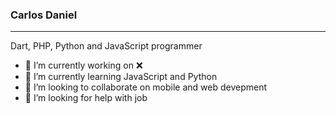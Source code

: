 ### Carlos Daniel

---
<!--
**CarlosDaniel0/carlosdaniel0** is a ✨ _special_ ✨ repository because its `README.md` (this file) appears on your GitHub profile. --->

Dart, PHP, Python and JavaScript programmer


- 🔭 I’m currently working on ❌
- 🌱 I’m currently learning JavaScript and Python
- 👯 I’m looking to collaborate on mobile and web devepment
- 🤔 I’m looking for help with job

